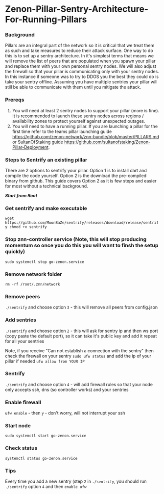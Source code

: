 # Zenon-Pillar-Sentry-Architecture-For-Running-Pillars

### Background
Pillars are an integral part of the network so it is critical that we treat them as such and take measures to reduce their attack surface. One way to do this is to set up a sentry architecture. In it's simplest terms that means we will remove the list of peers that are populated when you spawn your pillar and replace them with your own personal sentry nodes. We will also adjust the firewall so that your pillar is communicating only with your sentry nodes. In this instance if someone was to try to DDOS you the best they could do is take your sentry offline. Assuming you have multiple sentries your pillar will still be able to communicate with them until you mitigate the attack. 

### Prereqs
1. You will need at least 2 sentry nodes to support your pillar (more is fine). It is recommended to launch these sentry nodes across regions / availability zones to protect yourself against unexpected outages.
2. You will need to have a running pillar. If you are launching a pillar for the first time refer to the teams pillar launching guide https://github.com/zenon-network/znn-bundle/blob/master/PILLARS.md or SultanOfStaking guide https://github.com/sultanofstaking/Zenon-Pillar-Deployment.

### Steps to Sentrify an existing pillar

There are 2 options to sentrify your pillar. Option 1 is to install dart and compile the code yourself. Option 2 is the download the pre-compiled binary from github. This guide covers Option 2 as it is few steps and easier for most without a technical background.

***Start from Root***

### Get sentrify and make executable

`wget https://github.com/MoonBaZe/sentrify/releases/download/release/sentrify
chmod +x sentrify`

### Stop znn-controller service (Note, this will stop producing momentum so once you do this you will want to finsh the setup quickly)

`sudo systemctl stop go-zenon.service`
 
### Remove network folder

`rm -rf /root/.znn/network`

### Remove peers

`./sentrify` and choose option `3` - this will remove all peers from config.json 

### Add sentries

`./sentrify` and choose option `2` - this will ask for sentry ip and then ws port (copy paste the default port), so it can take it's public key and add it repeat for all your sentries

Note, if you receive "Can not establish a connection with the sentry" then check the firewall on your sentry `sudo ufw status` and add the ip of your pillar if needed `ufw allow from YOUR IP`

### Sentrify

`./sentrify` and choose option `4` - will add firewall rules so that your node only accepts ssh, dns (so controller works) and your sentries

### Enable firewall

`ufw enable` - then `y` - don't worry, will not interrupt your ssh

### Start node

`sudo systemctl start go-zenon.service`

### Check status

`systemctl status go-zenon.service`

### Tips

Every time you add a new sentry (step `2` in `./sentrify`, you should run `./sentrify` option `4` and then `enable ufw`
